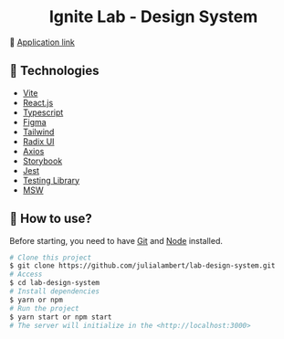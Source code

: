 <h1 align="center">Ignite Lab - Design System</h1>

🔗 [Application link](https://julialambert.github.io/lab-design-system/)

## 🚀 Technologies
-  [Vite](https://vitejs.dev)
-  [React.js](https://reactjs.org)
-  [Typescript](https://www.typescriptlang.org)
-  [Figma](figma.com)
-  [Tailwind](https://tailwindcss.com)
-  [Radix UI](https://www.radix-ui.com)
-  [Axios](https://axios-http.com/ptbr/docs/intro)
-  [Storybook](https://storybook.js.org)
-  [Jest](https://jestjs.io/pt-BR/docs/getting-started)
-  [Testing Library](https://testing-library.com)
-  [MSW](https://mswjs.io)

## :closed_book: How to use?

Before starting, you need to have [Git](https://git-scm.com) and [Node](https://nodejs.org/en/) installed.

```bash
# Clone this project
$ git clone https://github.com/julialambert/lab-design-system.git
# Access
$ cd lab-design-system
# Install dependencies
$ yarn or npm
# Run the project
$ yarn start or npm start
# The server will initialize in the <http://localhost:3000>
```

